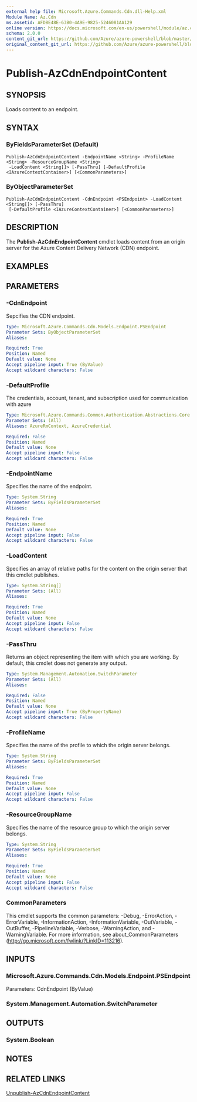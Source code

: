 ```yaml
---
external help file: Microsoft.Azure.Commands.Cdn.dll-Help.xml
Module Name: Az.Cdn
ms.assetid: AFDBE48E-63B0-4A9E-9825-5246081AA129
online version: https://docs.microsoft.com/en-us/powershell/module/az.cdn/publish-azcdnendpointcontent
schema: 2.0.0
content_git_url: https://github.com/Azure/azure-powershell/blob/master/src/ResourceManager/Cdn/Commands.Cdn/help/Publish-AzCdnEndpointContent.md
original_content_git_url: https://github.com/Azure/azure-powershell/blob/master/src/ResourceManager/Cdn/Commands.Cdn/help/Publish-AzCdnEndpointContent.md
---
```


# Publish-AzCdnEndpointContent

## SYNOPSIS
Loads content to an endpoint.

## SYNTAX

### ByFieldsParameterSet (Default)
```
Publish-AzCdnEndpointContent -EndpointName <String> -ProfileName <String> -ResourceGroupName <String>
 -LoadContent <String[]> [-PassThru] [-DefaultProfile <IAzureContextContainer>] [<CommonParameters>]
```

### ByObjectParameterSet
```
Publish-AzCdnEndpointContent -CdnEndpoint <PSEndpoint> -LoadContent <String[]> [-PassThru]
 [-DefaultProfile <IAzureContextContainer>] [<CommonParameters>]
```

## DESCRIPTION
The **Publish-AzCdnEndpointContent** cmdlet loads content from an origin server for the Azure Content Delivery Network (CDN) endpoint.

## EXAMPLES

## PARAMETERS

### -CdnEndpoint
Sepcifies the CDN endpoint.

```yaml
Type: Microsoft.Azure.Commands.Cdn.Models.Endpoint.PSEndpoint
Parameter Sets: ByObjectParameterSet
Aliases:

Required: True
Position: Named
Default value: None
Accept pipeline input: True (ByValue)
Accept wildcard characters: False
```

### -DefaultProfile
The credentials, account, tenant, and subscription used for communication with azure

```yaml
Type: Microsoft.Azure.Commands.Common.Authentication.Abstractions.Core.IAzureContextContainer
Parameter Sets: (All)
Aliases: AzureRmContext, AzureCredential

Required: False
Position: Named
Default value: None
Accept pipeline input: False
Accept wildcard characters: False
```

### -EndpointName
Specifies the name of the endpoint.

```yaml
Type: System.String
Parameter Sets: ByFieldsParameterSet
Aliases:

Required: True
Position: Named
Default value: None
Accept pipeline input: False
Accept wildcard characters: False
```

### -LoadContent
Specifies an array of relative paths for the content on the origin server that this cmdlet publishes.

```yaml
Type: System.String[]
Parameter Sets: (All)
Aliases:

Required: True
Position: Named
Default value: None
Accept pipeline input: False
Accept wildcard characters: False
```

### -PassThru
Returns an object representing the item with which you are working.
By default, this cmdlet does not generate any output.

```yaml
Type: System.Management.Automation.SwitchParameter
Parameter Sets: (All)
Aliases:

Required: False
Position: Named
Default value: None
Accept pipeline input: True (ByPropertyName)
Accept wildcard characters: False
```

### -ProfileName
Specifies the name of the profile to which the origin server belongs.

```yaml
Type: System.String
Parameter Sets: ByFieldsParameterSet
Aliases:

Required: True
Position: Named
Default value: None
Accept pipeline input: False
Accept wildcard characters: False
```

### -ResourceGroupName
Specifies the name of the resource group to which the origin server belongs.

```yaml
Type: System.String
Parameter Sets: ByFieldsParameterSet
Aliases:

Required: True
Position: Named
Default value: None
Accept pipeline input: False
Accept wildcard characters: False
```

### CommonParameters
This cmdlet supports the common parameters: -Debug, -ErrorAction, -ErrorVariable, -InformationAction, -InformationVariable, -OutVariable, -OutBuffer, -PipelineVariable, -Verbose, -WarningAction, and -WarningVariable. For more information, see about_CommonParameters (http://go.microsoft.com/fwlink/?LinkID=113216).

## INPUTS

### Microsoft.Azure.Commands.Cdn.Models.Endpoint.PSEndpoint
Parameters: CdnEndpoint (ByValue)

### System.Management.Automation.SwitchParameter

## OUTPUTS

### System.Boolean

## NOTES

## RELATED LINKS

[Unpublish-AzCdnEndpointContent](./Unpublish-AzCdnEndpointContent.md)


